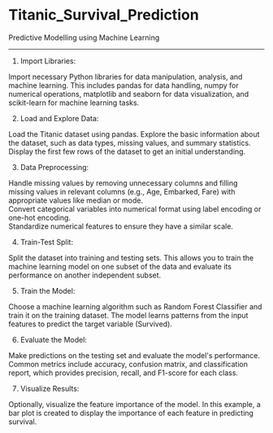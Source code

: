 # Titanic_Survival_Prediction
Predictive Modelling using Machine Learning
_______________________________________________________________________
1. Import Libraries:

Import necessary Python libraries for data manipulation, analysis, and machine learning. This includes pandas for data handling, numpy for numerical operations, matplotlib and seaborn for data visualization, and scikit-learn for machine learning tasks.<br>

2. Load and Explore Data:<br>

Load the Titanic dataset  using pandas. Explore the basic information about the dataset, such as data types, missing values, and summary statistics. Display the first few rows of the dataset to get an initial understanding.<br>

3. Data Preprocessing:<br>

Handle missing values by removing unnecessary columns and filling missing values in relevant columns (e.g., Age, Embarked, Fare) with appropriate values like median or mode.<br>
Convert categorical variables into numerical format using label encoding or one-hot encoding.<br>
Standardize numerical features to ensure they have a similar scale.<br>

4. Train-Test Split:<br>

Split the dataset into training and testing sets. This allows you to train the machine learning model on one subset of the data and evaluate its performance on another independent subset.<br>

5. Train the Model:<br>

Choose a machine learning algorithm such as Random Forest Classifier and train it on the training dataset. The model learns patterns from the input features to predict the target variable (Survived).<br>

6. Evaluate the Model:<br>

Make predictions on the testing set and evaluate the model's performance. Common metrics include accuracy, confusion matrix, and classification report, which provides precision, recall, and F1-score for each class.<br>

7. Visualize Results:<br>

Optionally, visualize the feature importance of the model. In this example, a bar plot is created to display the importance of each feature in predicting survival.<br>
